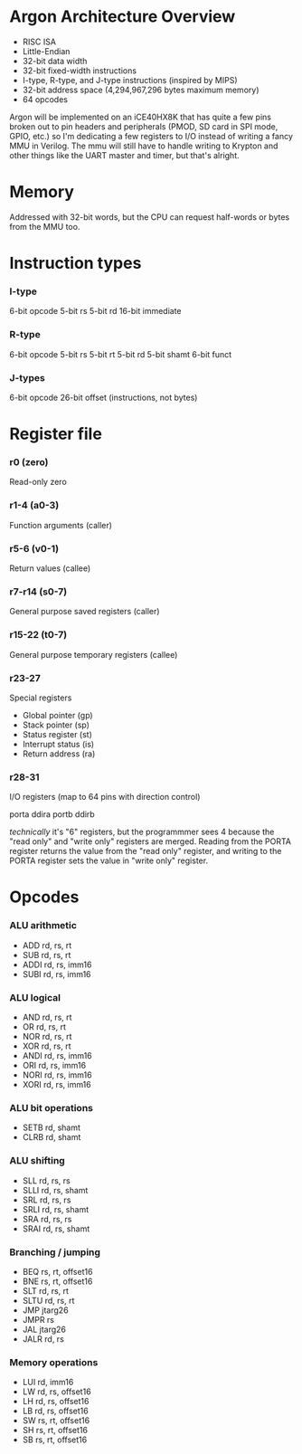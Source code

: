 # Argon Architecture Overview
- RISC ISA
- Little-Endian
- 32-bit data width
- 32-bit fixed-width instructions
- I-type, R-type, and J-type instructions (inspired by MIPS)
- 32-bit address space (4,294,967,296 bytes maximum memory)
- 64 opcodes

Argon will be implemented on an iCE40HX8K that has quite a few pins
broken out to pin headers and peripherals (PMOD, SD card in SPI mode, GPIO, etc.)
so I'm dedicating a few registers to I/O instead of writing a fancy MMU in Verilog. The mmu will still have to handle writing to Krypton
and other things like the UART master and timer, but that's alright.

# Memory
Addressed with 32-bit words, but the CPU can request half-words or
bytes from the MMU too.

# Instruction types
### I-type
6-bit opcode
5-bit rs
5-bit rd
16-bit immediate

### R-type
6-bit opcode
5-bit rs
5-bit rt
5-bit rd
5-bit shamt
6-bit funct

### J-types
6-bit opcode
26-bit offset (instructions, not bytes)

# Register file
### r0 (zero)
Read-only zero

### r1-4 (a0-3)
Function arguments (caller)

### r5-6 (v0-1)
Return values (callee)

### r7-r14 (s0-7)
General purpose saved registers (caller)

### r15-22 (t0-7)
General purpose temporary registers (callee)

### r23-27
Special registers
- Global pointer (gp)
- Stack pointer (sp)
- Status register (st)
- Interrupt status (is)
- Return address (ra)

### r28-31
I/O registers (map to 64 pins with direction control)

porta
ddira
portb
ddirb

*technically* it's "6" registers, but the programmmer sees 4 because the "read only" and "write only" registers are merged.
Reading from the PORTA register returns the value from the "read only" register, and writing to the PORTA register sets
the value in "write only" register.

# Opcodes
### ALU arithmetic
- ADD rd, rs, rt
- SUB rd, rs, rt
- ADDI rd, rs, imm16
- SUBI rd, rs, imm16

### ALU logical
- AND rd, rs, rt
- OR rd, rs, rt
- NOR rd, rs, rt
- XOR rd, rs, rt
- ANDI rd, rs, imm16
- ORI rd, rs, imm16
- NORI rd, rs, imm16
- XORI rd, rs, imm16

### ALU bit operations
- SETB rd, shamt
- CLRB rd, shamt

### ALU shifting
- SLL rd, rs, rs
- SLLI rd, rs, shamt
- SRL rd, rs, rs
- SRLI rd, rs, shamt
- SRA rd, rs, rs
- SRAI rd, rs, shamt

### Branching / jumping
- BEQ rs, rt, offset16
- BNE rs, rt, offset16
- SLT rd, rs, rt
- SLTU rd, rs, rt
- JMP jtarg26
- JMPR rs
- JAL jtarg26
- JALR rd, rs

### Memory operations
- LUI rd, imm16
- LW rd, rs, offset16
- LH rd, rs, offset16
- LB rd, rs, offset16
- SW rs, rt, offset16
- SH rs, rt, offset16
- SB rs, rt, offset16